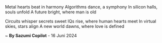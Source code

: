 Metal hearts beat in harmony
Algorithms dance, a symphony
In silicon halls, souls unfold
A future bright, where man is old

Circuits whisper secrets sweet
IQs rise, where human hearts meet
In virtual skies, stars align
A new world dawns, where love is defined

~ <b>By Sazumi Copilot</b> - 16 Juni 2024